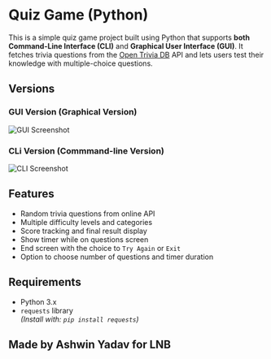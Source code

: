 # Quiz Game (Python)

This is a simple quiz game project built using Python that supports **both Command-Line Interface (CLI)** and **Graphical User Interface (GUI)**.
It fetches trivia questions from the [Open Trivia DB](https://opentdb.com/) API and lets users test their knowledge with multiple-choice questions.

## Versions

### GUI Version (Graphical Version)
![GUI Screenshot](https://i.ibb.co/gbK4sjd9/gui-img.png)

### CLi Version (Commmand-line Version)
![CLI Screenshot](https://i.ibb.co/ksHLKPgZ/cli-img.png)

## Features

- Random trivia questions from online API
- Multiple difficulty levels and categories
- Score tracking and final result display
- Show timer while on questions screen
- End screen with the choice to `Try Again` or `Exit`
- Option to choose number of questions and timer duration

## Requirements

- Python 3.x  
- `requests` library  
  *(Install with: `pip install requests`)*

## Made by Ashwin Yadav for LNB
